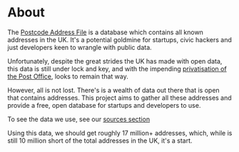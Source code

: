 # About

The [Postcode Address File](http://en.wikipedia.org/wiki/Postcode_Address_File) is a database which contains all known addresses in the UK. It's a potential goldmine for startups, civic hackers and just developers keen to wrangle with public data.

Unfortunately, despite the great strides the UK has made with open data, this data is still under lock and key, and with the impending [privatisation of the Post Office](http://www.bbc.co.uk/news/business-23253370), looks to remain that way.

However, all is not lost. There's is a wealth of data out there that is open that contains addresses. This project aims to gather all these addresses and provide a free, open database for startups and developers to use. 

To see the data we use, see our [sources section](/sources)

Using this data, we should get roughly 17 million+ addresses, which, while is still 10 million short of the total addresses in the UK, it's a start. 